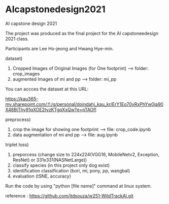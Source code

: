 # AIcapstonedesign2021
AI capstone design 2021

The project was produced as the final project for the AI capstoneedesign 2021 class.

Participants are Lee Ho-jeong and Hwang Hye-min.

dataset)
  1. Cropped Images of Original Images (for One footprint) --> folder: crop_images
  2. augmented Images of mi and pp --> folder: mi_pp

You can accces the dataset at this URL:

https://kau365-my.sharepoint.com/:f:/g/personal/doindahj_kau_kr/ErY1Eo70vRxPhYw0ja90X48BjThy91qXOE2tyzKTgqXxQw?e=pTAOfl

preprocess)
  1. crop the image for showing one footprint --> file: crop_code.ipynb
  2. data augmentation of mi and pp --> file: aug.ipynb

triplet loss)
  1. preporcess (change size to 224x224(VGG16, MobileNetv2, Exception, ResNet) or 331x331(NASNetLarge))
  2. classify species (in this project only dog exist)
  3. identification classification (bori, mi, pony, pp, wangbal)
  4. evaluation (tSNE, accuracy)

Run the code by using "python [file name]" command at linux system.

reference : https://github.com/jtdsouza/w251-WildTrackAI.git
